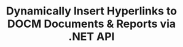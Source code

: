 ---
############################# Static ############################
layout: "auto-gen-gist"
draft: false
path: "assembly/net/text/docm"
otherformats: PDF HTML XPS TIFF MHTML TXT XAML EPUB SVG PS PCL XML OTT OXPS MD POT OTP DOC DOCX DOT DOTX DOTM RTF ODT OTT XLS XLT XLSX XLSM XLTX XLTM XLSB ODS PPT PPTX PPTM PPS PPSX PPSM  POTX POTM ODP EML EMLX MSG 

############################# Head ############################
head_title: ".NET API to Dynamically Insert Hyperlinks in DOCM Documents"
head_description: "GroupDocs.Assembly .NET API allows developers to dynamically Insert Hyperlinks to Emails, reports or documents like PDF DOC, DOCX, RTF, XLSX, CSV, PPTX, EML, MSG & more."

############################# Header ############################
title: "Dynamically Insert Hyperlinks to DOCM Documents & Reports via .NET API"
description: "GroupDocs.Assembly .NET API enables programmers to dynamically  insert Hyperlinks to reports, emails & Office documents like PDF DOC, DOCX, RTF, XLSX, CSV,PPT, PPTX, EML, HTML, MSG & more."

######################### Download Button #######################
button:
    enable: true

############################# About ############################
about:
    enable: true
    title: "How to Dynamically Insert Hyperlinks in Report, Emails & Various Documents?"
    content: |
       This web page will explain how users can dynamically insert hyperlinks to their report, email message & various documents types inside their own .NET applications. Hyperlinks are the backbone of World Wide Web and can be used to link different pages, documents or click on to jump to a new section within the current document. GroupDocs.Assembly .NET is a very powerful API that helps software developers to add hyperlinks dynamically inside their documents or reports with just a couple of lines of code. It has included support for some of very popular documents types such as PDF, HTML, Outlook email, Microsoft Office Word, Excel worksheets, PowerPoint presentations and many more. It supported several advanced features such as Inserting links to document page, Inserting links to cells, editing hyperlinks, displaying text instead for the hyperlink, dynamically inserting links from bookmarks, inserting hyperlink to a presentation slide and many more. 

############################# content ############################
steps:
    enable: true
    block:
    - title_left: "Hyperlinks Insertion to Word Processing Documents via .NET"
      content_left: |
       GroupDocs.Assembly .NET API provides complete support for inserting and editing hyperlinks inside various types of documents. The following C# .NET code example shows how to add  hyperlinks inside a Word document with ease. 

      title_right: "How to Add  Hyperlinks in Word File"
      content_right: |
        * Setting up source and destination documents
        * Set Uri Expression as well as  display text Expression
        * Create an instance of [DocumentAssembler](https://apireference.groupdocs.com/assembly/net/groupdocs.assembly/documentassembler) class 
        * Call [AssembleDocument](https://apireference.groupdocs.com/assembly/net/groupdocs.assembly.documentassembler/assembledocument/methods/1) method to assemble document. It supports
          * Stream to read a template document.
          * Stream to write the resultant document.
          * Additional options for document loading and saving.
          * Information on data source objects.

      gisthash: "f4a8031406d44941d400088b718f7730"
      gistfile: "insert_hyperlinks_to_word_document.cs"

    - title_left: "Dynamically Insert Hyperlinks in Spreadsheets via .NET"
      content_left: |
       GroupDocs.Assembly .NET API fully support adding and processing of hyperlinks inside Spreadsheet files. You can easily edit it's location or replace it with a new one. The following C# code shows how easily can users insert hyperlinks in their Spreadsheet Files inside their own .NET apps. 

      title_right: "Add Hyperlinks to Spreadsheet Documents"
      content_right: |
        * Setting up source and destination Spreadsheet files
        * Set Uri Expression as well as  display text Expression
        * Create an instance of [DocumentAssembler](https://apireference.groupdocs.com/assembly/net/groupdocs.assembly/documentassembler) class 
        * Call [AssembleDocument](https://apireference.groupdocs.com/assembly/net/groupdocs.assembly.documentassembler/assembledocument/methods/1) method to assemble document. It supports
          * Stream to read a template document.
          * Stream to write the resultant document.
          * Additional options for document loading and saving.
          * Information on data source objects. 

      gisthash: "c2f9cd8bb06f9a7a2c444621ebf82696"
      gistfile: "insert_hyperlinks_in_spreadsheet_documents.cs"

    - title_left: "Add Hyperlinks to PowerPoint Presentation via .NET API"
      content_left: |
       GroupDocs.Assembly for .NET helps software professionals to build applications for managing various types of documents. The following code example demonstrates how software developers can add hyperlinks inside their PowerPoint Presentation documents. 

      title_right: "How to Add  Hyperlinks in Presentations"
      content_right: |
        * Setting up source and destination presentation files
        * Set Uri and  display text Expressions
        * Create an instance of [DocumentAssembler](https://apireference.groupdocs.com/assembly/net/groupdocs.assembly/documentassembler) class 
        * Call [AssembleDocument](https://apireference.groupdocs.com/assembly/net/groupdocs.assembly.documentassembler/assembledocument/methods/1) method to assemble document. It supports
          * Stream to read a template document.
          * Stream to write the resultant document.
          * Additional options for document loading and saving.
          * Information on data source objects.

      gisthash: "49e1ca9eccc41942372c23c14f98ecef"
      gistfile: "insert_hyperlinks_in_presentation_documents.cs"

    - title_left: ".NET API to Insert Hyperlinks in Emails"
      content_left: |
       GroupDocs.Assembly .NET API allows software professionals to insert hyperlinks inside their email documents. The following .NET code demonstrates how easily can programmers add hyperlinks to their Email messages and send to other users from within their own .NET apps. 

      title_right: "Add Hyperlinks to Email Documents"
      content_right: |
        * Setting up source and destination Spreadsheet files
        * Set Uri and  display text Expressions
        * Create an instance of [DocumentAssembler ](https://apireference.groupdocs.com/assembly/net/groupdocs.assembly/documentassembler) class 
        * Call [AssembleDocument](https://apireference.groupdocs.com/assembly/net/groupdocs.assembly.documentassembler/assembledocument/methods/1) method to assemble document. It supports
          * Stream to read a template document.
          * Stream to write the resultant document.
          * Additional options for document loading and saving.
          * Information on data source objects. 

      gisthash: "8c119b4faa0334179854e164d87d3e7b"
      gistfile: "insert_hyperlinks_in_email_documents.cs"  

    - title_left: "System Requirements"
      content_left: |
        GroupDocs.Assembly .NET APIs are supported on all major platforms and operating systems. For complete system requirements guide, please visit [system requirements](https://docs.groupdocs.com/assembly/net/system-requirements/) Before executing the code below, please make sure that you have the following prerequisites installled on your system:
        * Operating Systems: Microsoft Windows, Linux, MacOS
        * Development Environment:  Visual Studio, Xamarin, MonoDevelop etc
        * Frameworks: .NET Framework, .NET Standard, .NET Core, Mono
        * Get the latest version of GroupDocs.Assembly .NET APIs from [NuGet](https://www.nuget.org/packages/GroupDocs.Assembly/)
        
      title_right: "Why Use GroupDocs.Assembly"
      content_right: |
        * Allow users to create custom documents from templates.
        * No additional software is required to create and automate documents
        * Ability to generates an output document based on the data source
        * Dynamically insert out document content in report
        * Dynamically attach email attachments & insert hyperlinks in reports 
        * Auto-removal of empty paragraphs
        * Full support for Multiple data formats
        * Dynamic email attachments support

demos:
    enable: true
        

about_formats:
    enable: true


more_formats:
    enable: true


back_to_top:
    enable: true
---